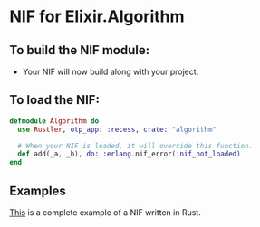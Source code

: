 # NIF for Elixir.Algorithm

## To build the NIF module:

- Your NIF will now build along with your project.

## To load the NIF:

```elixir
defmodule Algorithm do
  use Rustler, otp_app: :recess, crate: "algorithm"

  # When your NIF is loaded, it will override this function.
  def add(_a, _b), do: :erlang.nif_error(:nif_not_loaded)
end
```

## Examples

[This](https://github.com/rusterlium/NifIo) is a complete example of a NIF written in Rust.
